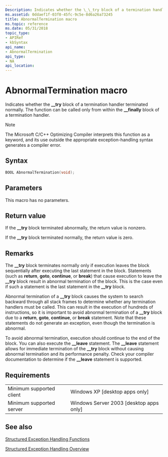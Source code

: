 ```yaml
---
Description: Indicates whether the \_\_try block of a termination handler terminated normally. The function can be called only from within the \_\_finally block of a termination handler.
ms.assetid: 0ddaef1f-03f0-45fc-9c5e-8d6a26a73245
title: AbnormalTermination macro
ms.topic: reference
ms.date: 05/31/2018
topic_type: 
- APIRef
- kbSyntax
api_name: 
- AbnormalTermination
api_type: 
- NA
api_location: 
---
```


# AbnormalTermination macro

Indicates whether the **\_\_try** block of a termination handler terminated normally. The function can be called only from within the **\_\_finally** block of a termination handler.

> [!Note]  
> The Microsoft C/C++ Optimizing Compiler interprets this function as a keyword, and its use outside the appropriate exception-handling syntax generates a compiler error.

 

## Syntax


```C++
BOOL AbnormalTermination(void);
```



## Parameters

This macro has no parameters.

## Return value

If the **\_\_try** block terminated abnormally, the return value is nonzero.

If the **\_\_try** block terminated normally, the return value is zero.

## Remarks

The **\_\_try** block terminates normally only if execution leaves the block sequentially after executing the last statement in the block. Statements (such as **return**, **goto**, **continue**, or **break**) that cause execution to leave the **\_\_try** block result in abnormal termination of the block. This is the case even if such a statement is the last statement in the **\_\_try** block.

Abnormal termination of a **\_\_try** block causes the system to search backward through all stack frames to determine whether any termination handlers must be called. This can result in the execution of hundreds of instructions, so it is important to avoid abnormal termination of a **\_\_try** block due to a **return**, **goto**, **continue**, or **break** statement. Note that these statements do not generate an exception, even though the termination is abnormal.

To avoid abnormal termination, execution should continue to the end of the block. You can also execute the **\_\_leave** statement. The **\_\_leave** statement allows for immediate termination of the **\_\_try** block without causing abnormal termination and its performance penalty. Check your compiler documentation to determine if the **\_\_leave** statement is supported.

## Requirements



|                                     |                                                      |
|-------------------------------------|------------------------------------------------------|
| Minimum supported client<br/> | Windows XP \[desktop apps only\]<br/>          |
| Minimum supported server<br/> | Windows Server 2003 \[desktop apps only\]<br/> |



## See also

<dl> <dt>

[Structured Exception Handling Functions](structured-exception-handling-functions.md)
</dt> <dt>

[Structured Exception Handling Overview](structured-exception-handling.md)
</dt> </dl>

 

 




